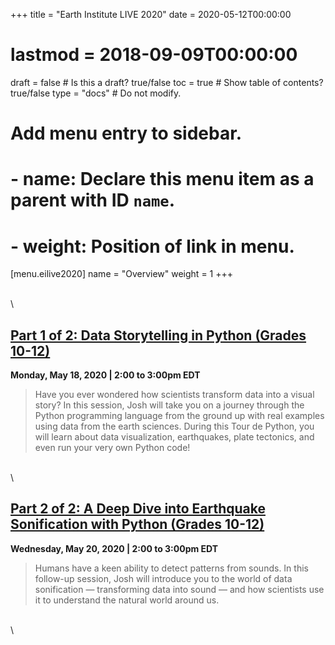 +++
title = "Earth Institute LIVE 2020"
date = 2020-05-12T00:00:00
# lastmod = 2018-09-09T00:00:00
draft = false  # Is this a draft? true/false
toc = true  # Show table of contents? true/false
type = "docs"  # Do not modify.
# Add menu entry to sidebar.
# - name: Declare this menu item as a parent with ID `name`.
# - weight: Position of link in menu.
[menu.eilive2020]
  name = "Overview"
  weight = 1
+++

\
\

## <a href="part1a1_globalearthquakes/" target="_self">Part 1 of 2: Data Storytelling in Python (Grades 10-12)</a>
**Monday, May 18, 2020 | 2:00 to 3:00pm EDT**

> Have you ever wondered how scientists transform data into a visual story? In this session, Josh will take you on a journey through the Python programming language from the ground up with real examples using data from the earth sciences. During this Tour de Python, you will learn about data visualization, earthquakes, plate tectonics, and even run your very own Python code!

\
\

## <a href="part2a_sonification/" target="_self">Part 2 of 2: A Deep Dive into Earthquake Sonification with Python (Grades 10-12)</a>
**Wednesday, May 20, 2020 | 2:00 to 3:00pm EDT**

> Humans have a keen ability to detect patterns from sounds. In this follow-up session, Josh will introduce you to the world of data sonification — transforming data into sound — and how scientists use it to understand the natural world around us.

\
\

